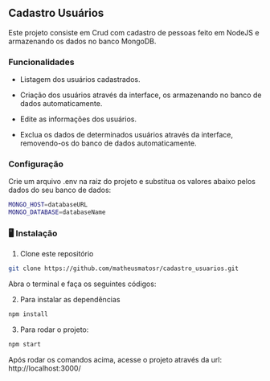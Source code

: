 ## Cadastro Usuários

Este projeto consiste em Crud com cadastro de pessoas feito em NodeJS e armazenando os dados no banco MongoDB.

### Funcionalidades
- Listagem dos usuários cadastrados.

- Criação dos usuários através da interface, os armazenando no banco de dados automaticamente.

- Edite as informações dos usuários.

- Exclua os dados de determinados usuários através da interface, removendo-os do banco de dados automaticamente.

### Configuração 
Crie um arquivo .env na raiz do projeto e substitua os valores abaixo pelos dados do seu banco de dados:

```bash
MONGO_HOST=databaseURL
MONGO_DATABASE=databaseName
```

### 🖥️ Instalação

1. Clone este repositório
```bash
git clone https://github.com/matheusmatosr/cadastro_usuarios.git
```

Abra o terminal e faça os seguintes códigos:
  
2. Para instalar as dependências

```bash
npm install
```

3. Para rodar o projeto:

```bash
npm start
```

Após rodar os comandos acima, acesse o projeto através da url: http://localhost:3000/
